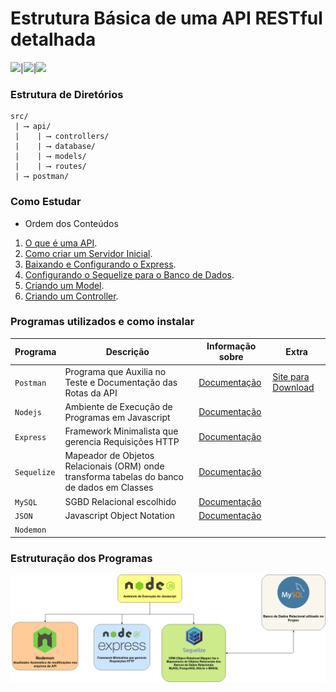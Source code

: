 # Estrutura Básica de uma API RESTful detalhada

![](https://img.shields.io/badge/Express-4.17.1-brightgreen)|![](https://img.shields.io/badge/mysql2-2.2.5-blueviolet)|![](https://img.shields.io/badge/sequelize-6.3.5-blue)

### Estrutura de Diretórios

```text
src/
 | ⟶ api/
 |    | ⟶ controllers/
 |    | ⟶ database/
 |    | ⟶ models/
 |    | ⟶ routes/
 | ⟶ postman/
```


### Como Estudar

* Ordem dos Conteúdos

1. [O que é uma API](markdown/1-O-que-é-uma-api.md).
2. [Como criar um Servidor Inicial](markdown/2-Servidor-Inicial.md).
3. [Baixando e Configurando o Express](markdown/3-Configurando-Express.md).
4. [Configurando o Sequelize para o Banco de Dados](markdown/4-Configurando-Banco-de-Dados.md).
5. [Criando um Model](markdown/5-Criando-um-Model.md).
6. [Criando um Controller](markdown/6-Criando-um-Controller.md).

### Programas utilizados e como instalar

Programa|Descrição|Informação sobre|Extra|
|---|---|---|---|
`Postman`|Programa que Auxilia no Teste e Documentação das Rotas da API|[Documentação](src/postman/README.md)|[Site para Download](https://www.postman.com/downloads/)
`Nodejs`|Ambiente de Execução de Programas em Javascript|[Documentação](markdown/nodejs.md)|
`Express`|Framework Minimalista que gerencia Requisições HTTP|[Documentação](markdown/express.md)|
`Sequelize`|Mapeador de Objetos Relacionais (ORM) onde transforma tabelas do banco de dados em Classes|[Documentação](markdown/sequelize.md)|
`MySQL`|SGBD Relacional escolhido|[Documentação](markdown/mysql.md)|
`JSON`|Javascript Object Notation|[Documentação](markdown/json.md)|
`Nodemon`||

### Estruturação dos Programas

<img src="images/programs/programas-api-restful.png">

